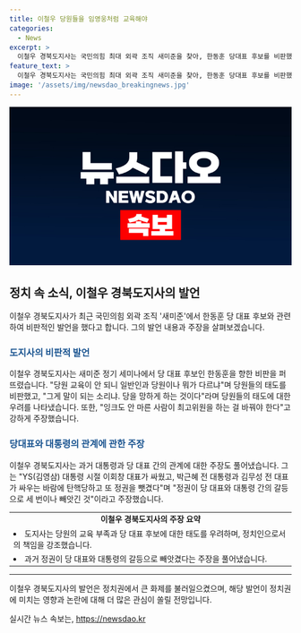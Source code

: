 ```yaml
---
title: 이철우 당원들을 임영웅처럼 교육해야
categories:
  - News
excerpt: >
  이철우 경북도지사는 국민의힘 최대 외곽 조직 새미준을 찾아, 한동훈 당대표 후보를 비판했다. 그는 당원들의 교육 부족을 지적하고, 당 대표와 대통령의 싸움으로 인해 정권이 뺏기는 일이 일어났다고 주장했다. 또한, 당대표와 대통령을 따로 두고 이들 사이의 갈등이 정권을 빼앗기는 원인이라고 지적하며, 이를 바꿔야 한다고 주장했다.
feature_text: >
  이철우 경북도지사는 국민의힘 최대 외곽 조직 새미준을 찾아, 한동훈 당대표 후보를 비판했다. 그는 당원들의 교육 부족을 지적하고, 당 대표와 대통령의 싸움으로 인해 정권이 뺏기는 일이 일어났다고 주장했다. 또한, 당대표와 대통령을 따로 두고 이들 사이의 갈등이 정권을 빼앗기는 원인이라고 지적하며, 이를 바꿔야 한다고 주장했다.
image: '/assets/img/newsdao_breakingnews.jpg'
---
```


<p><img src="/assets/img/newsdao_breakingnews.jpg" alt="implanttips 속보" /></p>

<h2 data-ke-size="size26">정치 속 소식, 이철우 경북도지사의 발언</h2>

<p data-ke-size="size16">이철우 경북도지사가 최근 국민의힘 외곽 조직 '새미준'에서 한동훈 당 대표 후보와 관련하여 비판적인 발언을 했다고 합니다. 그의 발언 내용과 주장을 살펴보겠습니다. </p>

<h3><b><span style="color: #1a5490;">도지사의 비판적 발언</span></b></h3>

<p data-ke-size="size16">이철우 경북도지사는 새미준 정기 세미나에서 당 대표 후보인 한동훈을 향한 비판을 퍼뜨렸습니다. "당원 교육이 안 되니 일반인과 당원이나 뭐가 다르냐"며 당원들의 태도를 비판했고, "그게 말이 되는 소리냐. 당을 망하게 하는 것이다"라며 당원들의 태도에 대한 우려를 나타냈습니다. 또한, "잉크도 안 마른 사람이 최고위원을 하는 걸 바꿔야 한다"고 강하게 주장했습니다.</p>

<h3><b><span style="color: #1a5490;">당대표와 대통령의 관계에 관한 주장</span></b></h3>

<p data-ke-size="size16">이철우 경북도지사는 과거 대통령과 당 대표 간의 관계에 대한 주장도 풀어냈습니다. 그는 "YS(김영삼) 대통령 시절 이회창 대표가 싸웠고, 박근혜 전 대통령과 김무성 전 대표가 싸우는 바람에 탄핵당하고 또 정권을 뺏겼다"며 "정권이 당 대표와 대통령 간의 갈등으로 세 번이나 빼앗긴 것"이라고 주장했습니다.</p>

<table>
  <tr>
    <td style="text-align: center; height: 17px;"><b>이철우 경북도지사의 주장 요약</b></td>
  </tr>
  <tr>
    <td><li>도지사는 당원의 교육 부족과 당 대표 후보에 대한 태도를 우려하며, 정치인으로서의 책임을 강조했습니다.</li></td>
  </tr>
  <tr>
    <td><li>과거 정권이 당 대표와 대통령의 갈등으로 빼앗겼다는 주장을 풀어냈습니다.</li></td>
  </tr>
</table>

<hr>

<p data-ke-size="size16">이철우 경북도지사의 발언은 정치권에서 큰 화제를 불러일으켰으며, 해당 발언이 정치권에 미치는 영향과 논란에 대해 더 많은 관심이 쏠릴 전망입니다.</p>
실시간 뉴스 속보는, <a href="https://newsdao.kr" rel="dofollow">https://newsdao.kr</a>


